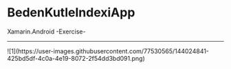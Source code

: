 # BedenKutleIndexiApp
Xamarin.Android -Exercise-
<hr>
![1](https://user-images.githubusercontent.com/77530565/144024841-425bd5df-4c0a-4e19-8072-2f54dd3bd091.png)

